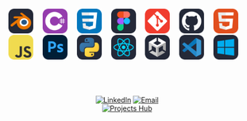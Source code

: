 <p align="center">
  <span style="display: inline-block; margin-right: 15px;">
    <img src="img/Blender-Dark.svg" width="50"/>
  </span>
  <span style="display: inline-block; margin-right: 15px;">
    <img src="img/CS.svg" width="50"/>
  </span>
  <span style="display: inline-block; margin-right: 15px;">
    <img src="img/CSS.svg" width="50"/>
  </span>
  <span style="display: inline-block; margin-right: 15px;">
    <img src="img/Figma-Dark.svg" width="50"/>
  </span>
  <span style="display: inline-block; margin-right: 15px;">
    <img src="img/Git.svg" width="50"/>
  </span>
  <span style="display: inline-block; margin-right: 15px;">
    <img src="img/Github-Dark.svg" width="50"/>
  </span>
  <span style="display: inline-block; margin-right: 15px;">
    <img src="img/HTML.svg" width="50"/>
  </span>
  <span style="display: inline-block; margin-right: 15px;">
    <img src="img/JavaScript.svg" width="50"/>
  </span>
  <span style="display: inline-block; margin-right: 15px;">
    <img src="img/Photoshop.svg" width="50"/>
  </span>
  <span style="display: inline-block; margin-right: 15px;">
    <img src="img/Python-Dark.svg" width="50"/>
  </span>
  <span style="display: inline-block; margin-right: 15px;">
    <img src="img/React-Dark.svg" width="50"/>
  </span>
  <span style="display: inline-block; margin-right: 15px;">
    <img src="img/Unity-Dark.svg" width="50"/>
  </span>
  <span style="display: inline-block; margin-right: 15px;">
    <img src="img/VSCode-Dark.svg" width="50"/>
  </span>
  <span style="display: inline-block; margin-right: 15px;">
    <img src="img/Windows-Dark.svg" width="50"/>
  </span>
</p> 

#

<br>

<p align="center">
  <a href="https://www.linkedin.com/in/corentin-bernard-b1685b331/"><img src="https://img.shields.io/badge/LinkedIn-0A66C2?style=for-the-badge&logo=linkedin&logoColor=white" alt="LinkedIn"/></a>
  <a href="mailto:cfr.bernard@yahoo.com"><img src="https://img.shields.io/badge/Email-D14836?style=for-the-badge&logo=gmail&logoColor=white" alt="Email"/></a> <br>
  <a href="https://github.com/cfrBernard/MyProjects"><img src="https://img.shields.io/badge/Projects%20Hub-000000?style=for-the-badge&logo=github&logoColor=white" alt="Projects Hub"/></a>
</p>

 
